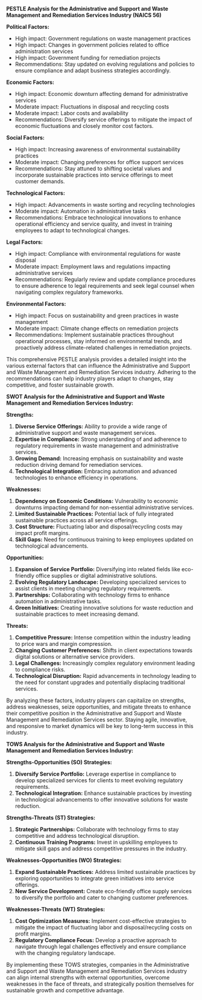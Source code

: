 **PESTLE Analysis for the Administrative and Support and Waste Management and Remediation Services Industry (NAICS 56)**

**Political Factors:**
- High impact: Government regulations on waste management practices
- High impact: Changes in government policies related to office administration services
- High impact: Government funding for remediation projects
- Recommendations: Stay updated on evolving regulations and policies to ensure compliance and adapt business strategies accordingly.

**Economic Factors:**
- High impact: Economic downturn affecting demand for administrative services
- Moderate impact: Fluctuations in disposal and recycling costs
- Moderate impact: Labor costs and availability
- Recommendations: Diversify service offerings to mitigate the impact of economic fluctuations and closely monitor cost factors.

**Social Factors:**
- High impact: Increasing awareness of environmental sustainability practices
- Moderate impact: Changing preferences for office support services
- Recommendations: Stay attuned to shifting societal values and incorporate sustainable practices into service offerings to meet customer demands.

**Technological Factors:**
- High impact: Advancements in waste sorting and recycling technologies
- Moderate impact: Automation in administrative tasks
- Recommendations: Embrace technological innovations to enhance operational efficiency and service quality, and invest in training employees to adapt to technological changes.

**Legal Factors:**
- High impact: Compliance with environmental regulations for waste disposal
- Moderate impact: Employment laws and regulations impacting administrative services
- Recommendations: Regularly review and update compliance procedures to ensure adherence to legal requirements and seek legal counsel when navigating complex regulatory frameworks.

**Environmental Factors:**
- High impact: Focus on sustainability and green practices in waste management
- Moderate impact: Climate change effects on remediation projects
- Recommendations: Implement sustainable practices throughout operational processes, stay informed on environmental trends, and proactively address climate-related challenges in remediation projects.

This comprehensive PESTLE analysis provides a detailed insight into the various external factors that can influence the Administrative and Support and Waste Management and Remediation Services industry. Adhering to the recommendations can help industry players adapt to changes, stay competitive, and foster sustainable growth.

**SWOT Analysis for the Administrative and Support and Waste Management and Remediation Services Industry:**

**Strengths:**
1. **Diverse Service Offerings:** Ability to provide a wide range of administrative support and waste management services.
2. **Expertise in Compliance:** Strong understanding of and adherence to regulatory requirements in waste management and administrative services.
3. **Growing Demand:** Increasing emphasis on sustainability and waste reduction driving demand for remediation services.
4. **Technological Integration:** Embracing automation and advanced technologies to enhance efficiency in operations.

**Weaknesses:**
1. **Dependency on Economic Conditions:** Vulnerability to economic downturns impacting demand for non-essential administrative services.
2. **Limited Sustainable Practices:** Potential lack of fully integrated sustainable practices across all service offerings.
3. **Cost Structure:** Fluctuating labor and disposal/recycling costs may impact profit margins.
4. **Skill Gaps:** Need for continuous training to keep employees updated on technological advancements.

**Opportunities:**
1. **Expansion of Service Portfolio:** Diversifying into related fields like eco-friendly office supplies or digital administrative solutions.
2. **Evolving Regulatory Landscape:** Developing specialized services to assist clients in meeting changing regulatory requirements.
3. **Partnerships:** Collaborating with technology firms to enhance automation in administrative tasks.
4. **Green Initiatives:** Creating innovative solutions for waste reduction and sustainable practices to meet increasing demand.

**Threats:**
1. **Competitive Pressure:** Intense competition within the industry leading to price wars and margin compression.
2. **Changing Customer Preferences:** Shifts in client expectations towards digital solutions or alternative service providers.
3. **Legal Challenges:** Increasingly complex regulatory environment leading to compliance risks.
4. **Technological Disruption:** Rapid advancements in technology leading to the need for constant upgrades and potentially displacing traditional services.

By analyzing these factors, industry players can capitalize on strengths, address weaknesses, seize opportunities, and mitigate threats to enhance their competitive position in the Administrative and Support and Waste Management and Remediation Services sector. Staying agile, innovative, and responsive to market dynamics will be key to long-term success in this industry.

**TOWS Analysis for the Administrative and Support and Waste Management and Remediation Services Industry:**

**Strengths-Opportunities (SO) Strategies:**
1. **Diversify Service Portfolio:** Leverage expertise in compliance to develop specialized services for clients to meet evolving regulatory requirements.
2. **Technological Integration:** Enhance sustainable practices by investing in technological advancements to offer innovative solutions for waste reduction.

**Strengths-Threats (ST) Strategies:**
1. **Strategic Partnerships:** Collaborate with technology firms to stay competitive and address technological disruption.
2. **Continuous Training Programs:** Invest in upskilling employees to mitigate skill gaps and address competitive pressures in the industry.

**Weaknesses-Opportunities (WO) Strategies:**
1. **Expand Sustainable Practices:** Address limited sustainable practices by exploring opportunities to integrate green initiatives into service offerings.
2. **New Service Development:** Create eco-friendly office supply services to diversify the portfolio and cater to changing customer preferences.

**Weaknesses-Threats (WT) Strategies:**
1. **Cost Optimization Measures:** Implement cost-effective strategies to mitigate the impact of fluctuating labor and disposal/recycling costs on profit margins.
2. **Regulatory Compliance Focus:** Develop a proactive approach to navigate through legal challenges effectively and ensure compliance with the changing regulatory landscape.

By implementing these TOWS strategies, companies in the Administrative and Support and Waste Management and Remediation Services industry can align internal strengths with external opportunities, overcome weaknesses in the face of threats, and strategically position themselves for sustainable growth and competitive advantage.

